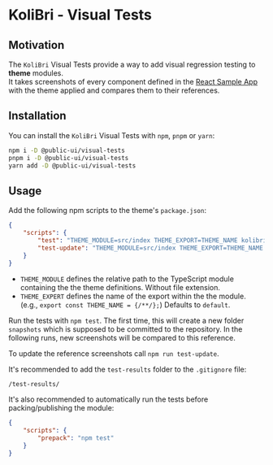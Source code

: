 # KoliBri - Visual Tests

## Motivation

The `KoliBri` Visual Tests provide a way to add visual regression testing to **theme** modules.  
It takes screenshots of every component defined in the [React Sample App](https://github.com/public-ui/kolibri/tree/develop/packages/samples/react) with the theme applied and compares them to their references.

## Installation

You can install the `KoliBri` Visual Tests with `npm`, `pnpm` or `yarn`:

```bash
npm i -D @public-ui/visual-tests
pnpm i -D @public-ui/visual-tests
yarn add -D @public-ui/visual-tests
```

## Usage

Add the following npm scripts to the theme's `package.json`:

```json
{
	"scripts": {
		"test": "THEME_MODULE=src/index THEME_EXPORT=THEME_NAME kolibri-visual-test",
		"test-update": "THEME_MODULE=src/index THEME_EXPORT=THEME_NAME kolibri-visual-test --update-snapshots"
	}
}
```

- `THEME_MODULE` defines the relative path to the TypeScript module containing the the theme definitions. Without file extension.
- `THEME_EXPERT` defines the name of the export within the the module. (e.g., `export const THEME_NAME = {/**/};`) Defaults to `default`.

Run the tests with `npm test`. The first time, this will create a new folder `snapshots` which is supposed to be committed to the repository.
In the following runs, new screenshots will be compared to this reference.

To update the reference screenshots call `npm run test-update`.

It's recommended to add the `test-results` folder to the `.gitignore` file:

```bash
/test-results/
```

It's also recommended to automatically run the tests before packing/publishing the module:

```json
{
	"scripts": {
		"prepack": "npm test"
	}
}
```
